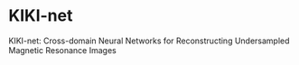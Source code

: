 # KIKI-net
KIKI-net: Cross-domain Neural Networks for Reconstructing Undersampled Magnetic Resonance Images
